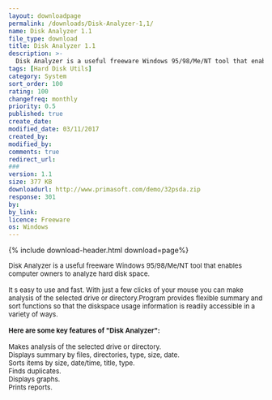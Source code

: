 ```yaml
---
layout: downloadpage
permalink: /downloads/Disk-Analyzer-1,1/
name: Disk Analyzer 1.1
file_type: download
title: Disk Analyzer 1.1
description: >-
  Disk Analyzer is a useful freeware Windows 95/98/Me/NT tool that enables computer owners to analyze hard disk space
tags: [Hard Disk Utils]
category: System
sort_order: 100
rating: 100
changefreq: monthly
priority: 0.5
published: true
create_date: 
modified_date: 03/11/2017
created_by: 
modified_by: 
comments: true
redirect_url: 
### 
version: 1.1
size: 377 KB
downloadurl: http://www.primasoft.com/demo/32psda.zip
response: 301
by: 
by_link: 
licence: Freeware
os: Windows
---
```


{% include download-header.html download=page%}

<p style="fix-download-text !important">
<p><font size="2">Disk Analyzer is a useful freeware Windows 95/98/Me/NT tool that enables computer owners to analyze hard disk space.<br />
<br />
It s easy to use and fast. With just a few clicks of your mouse you can make analysis of the selected drive or directory.Program provides flexible summary and sort functions so that the diskspace usage information is readily accessible in a variety of ways.<br />
<br />
<span><strong>Here are some key features of "Disk Analyzer":</strong></span><br />
<br />
Makes analysis of the selected drive or directory. <br />
Displays summary by files, directories, type, size, date. <br />
Sorts items by size, date/time, title, type. <br />
Finds duplicates. <br />
Displays graphs. <br />
Prints reports.</font></p></p>
